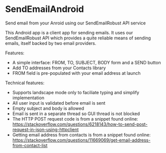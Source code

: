 # SendEmailAndroid
Send email from your Anroid using our SendEmailRobust API service

This Android app is a client app for sending emails. It uses our SendEmailRobust API which provides a quite reliable means of sending emails, itself backed by two email providers.

Features:
* A simple interface: FROM, TO, SUBJECT, BODY form and a SEND button
* Add TO addresses from your Contacts library 
* FROM field is pre-populated with your email address at launch

Technical features:
* Supports landscape mode only to faciliate typing and simplify implementation 
* All user input is validated before email is sent
* Empty subject and body is allowed
* Email is sent in a separate thread so GUI thread is not blocked
* The HTTP POST request code is from a snippet found online: https://stackoverflow.com/questions/6218143/how-to-send-post-request-in-json-using-httpclient
* Getting email address from contacts is from a snippet found online: https://stackoverflow.com/questions/11669069/get-email-address-from-contact-list

